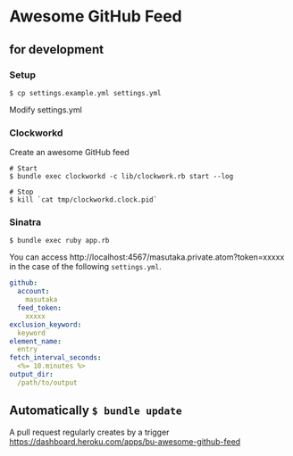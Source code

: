 # Awesome GitHub Feed

## for development

### Setup

    $ cp settings.example.yml settings.yml

Modify settings.yml

### Clockworkd

Create an awesome GitHub feed

    # Start
    $ bundle exec clockworkd -c lib/clockwork.rb start --log

    # Stop
    $ kill `cat tmp/clockworkd.clock.pid`

### Sinatra

    $ bundle exec ruby app.rb

You can access http://localhost:4567/masutaka.private.atom?token=xxxxx in the case of the following `settings.yml`.

```yaml
github:
  account:
    masutaka
  feed_token:
    xxxxx
exclusion_keyword:
  keyword
element_name:
  entry
fetch_interval_seconds:
  <%= 10.minutes %>
output_dir:
  /path/to/output
```

## Automatically `$ bundle update`

A pull request regularly creates by a trigger https://dashboard.heroku.com/apps/bu-awesome-github-feed
